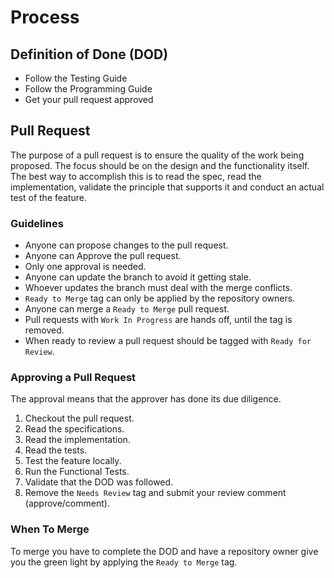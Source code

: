 # Process

## Definition of Done (DOD)
- Follow the Testing Guide
- Follow the Programming Guide
- Get your pull request approved

## Pull Request
The purpose of a pull request is to ensure the quality of the work being proposed. The focus should be on the design and the functionality itself. The best way to accomplish this is to read the spec, read the implementation, validate the principle that supports it and conduct an actual test of the feature.

### Guidelines
- Anyone can propose changes to the pull request.
- Anyone can Approve the pull request.
- Only one approval is needed.
- Anyone can update the branch to avoid it getting stale.
- Whoever updates the branch must deal with the merge conflicts.
- `Ready to Merge` tag can only be applied by the repository owners.
- Anyone can merge a `Ready to Merge` pull request.
- Pull requests with `Work In Progress` are hands off, until the tag is removed.
- When ready to review a pull request should be tagged with `Ready for Review`.

### Approving a Pull Request
The approval means that the approver has done its due diligence.
1. Checkout the pull request.
1. Read the specifications.
1. Read the implementation.
1. Read the tests.
1. Test the feature locally.
1. Run the Functional Tests.
1. Validate that the DOD was followed.
1. Remove the `Needs Review` tag and submit your review comment (approve/comment).

### When To Merge
To merge you have to complete the DOD and have a repository owner give you the green light by applying the `Ready to Merge` tag.
